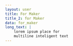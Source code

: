 ```yaml
---
layout: user
title: For Maker
title_2: for Maker
data: for_maker
long_text: |
    lorem ipsum place for
    multiline inteligent text
---
```

